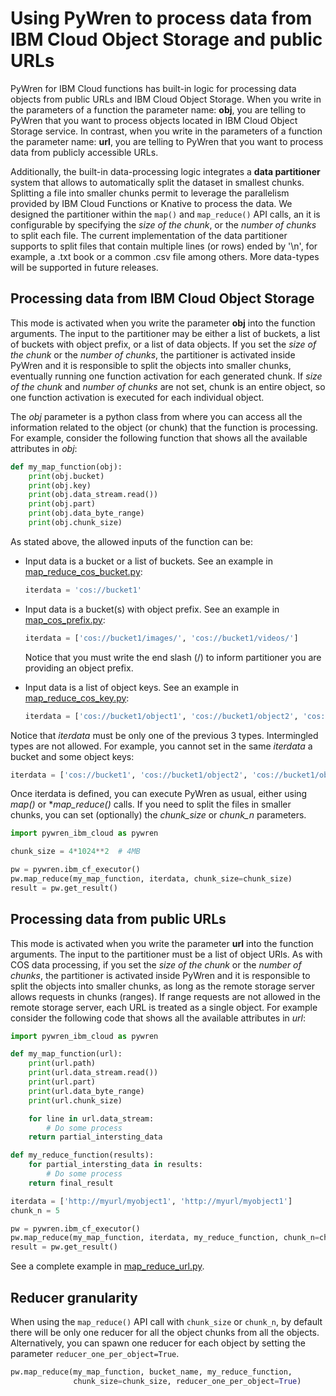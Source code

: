 # Using PyWren to process data from IBM Cloud Object Storage and public URLs

PyWren for IBM Cloud functions has built-in logic for processing data objects from public URLs and IBM Cloud Object Storage. When you write in the parameters of a function the parameter name: **obj**, you are telling to PyWren that you want to process objects located in IBM Cloud Object Storage service. In contrast, when you write in the parameters of a function the parameter name: **url**, you are telling to PyWren that you want to process data from publicly accessible URLs. 

Additionally, the built-in data-processing logic integrates a **data partitioner** system that allows to automatically split the dataset in smallest chunks. Splitting a file into smaller chunks permit to leverage the parallelism provided by IBM Cloud Functions or Knative to process the data. We designed the partitioner within the `map()` and `map_reduce()` API calls, an it is configurable by specifying the *size of the chunk*, or the *number of chunks* to split each file. The current implementation of the data partitioner supports to split files that contain multiple lines (or rows) ended by '\n', for example, a .txt book or a common .csv file among others. More data-types will be supported in future releases.


## Processing data from IBM Cloud Object Storage
This mode is activated when you write the parameter **obj** into the function arguments. The input to the partitioner may be either a list of buckets, a list of buckets with object prefix, or a list of data objects. If you set the *size of the chunk* or the *number of chunks*, the partitioner is activated inside PyWren and it is responsible to split the objects into smaller chunks, eventually running one function activation for each generated chunk. If *size of the chunk* and *number of chunks* are not set, chunk is an entire object, so one function activation is executed for each individual object.

The *obj* parameter is a python class from where you can access all the information related to the object (or chunk) that the function is processing. For example, consider the following function that shows all the available attributes in *obj*:


```python
def my_map_function(obj):
    print(obj.bucket)
    print(obj.key)
    print(obj.data_stream.read())
    print(obj.part)
    print(obj.data_byte_range)
    print(obj.chunk_size)
```

As stated above, the allowed inputs of the function can be:

- Input data is a bucket or a list of buckets. See an example in [map_reduce_cos_bucket.py](../examples/map_reduce_cos_bucket.py):
    ```python
    iterdata = 'cos://bucket1'
    ```

-  Input data is a bucket(s) with object prefix. See an example in [map_cos_prefix.py](../examples/map_cos_prefix.py):
    ```python
    iterdata = ['cos://bucket1/images/', 'cos://bucket1/videos/']
    ```
    Notice that you must write the end slash (/) to inform partitioner you are providing an object prefix.

- Input data is a list of object keys. See an example in [map_reduce_cos_key.py](../examples/map_reduce_cos_key.py):
    ```python
    iterdata = ['cos://bucket1/object1', 'cos://bucket1/object2', 'cos://bucket1/object3'] 
    ```
    
Notice that *iterdata* must be only one of the previous 3 types. Intermingled types are not allowed. For example, you cannot set in the same *iterdata* a bucket and some object keys:

```python
iterdata = ['cos://bucket1', 'cos://bucket1/object2', 'cos://bucket1/object3']  # Not allowed
```

Once iterdata is defined, you can execute PyWren as usual, either using *map()* or **map_reduce()* calls. If you need to split the files in smaller chunks, you can set (optionally) the *chunk_size* or *chunk_n* parameters.

```python
import pywren_ibm_cloud as pywren

chunk_size = 4*1024**2  # 4MB

pw = pywren.ibm_cf_executor()
pw.map_reduce(my_map_function, iterdata, chunk_size=chunk_size)
result = pw.get_result()
```

## Processing data from public URLs
This mode is activated when you write the parameter **url** into the function arguments. The input to the partitioner must be a list of object URls. As with COS data processing, if you set the *size of the chunk* or the *number of chunks*, the partitioner is activated inside PyWren and it is responsible to split the objects into smaller chunks, as long as the remote storage server allows requests in chunks (ranges). If range requests are not allowed in the remote storage server, each URL is treated as a single object. For example consider the following code that shows all the available attributes in *url*:

```python
import pywren_ibm_cloud as pywren

def my_map_function(url):
    print(url.path)
    print(url.data_stream.read())
    print(url.part)
    print(url.data_byte_range)
    print(url.chunk_size)

    for line in url.data_stream:
        # Do some process
    return partial_intersting_data

def my_reduce_function(results):
    for partial_intersting_data in results:
        # Do some process
    return final_result

iterdata = ['http://myurl/myobject1', 'http://myurl/myobject1'] 
chunk_n = 5

pw = pywren.ibm_cf_executor()
pw.map_reduce(my_map_function, iterdata, my_reduce_function, chunk_n=chunk_n)
result = pw.get_result()
```

See a complete example in [map_reduce_url.py](../examples/map_reduce_url.py).


## Reducer granularity            
When using the `map_reduce()` API call with `chunk_size` or `chunk_n`, by default there will be only one reducer for all the object chunks from all the objects. Alternatively, you can spawn one reducer for each object by setting the parameter `reducer_one_per_object=True`.

```python
pw.map_reduce(my_map_function, bucket_name, my_reduce_function, 
              chunk_size=chunk_size, reducer_one_per_object=True)
```
